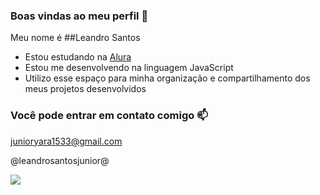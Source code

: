 ### Boas vindas ao meu perfil 💙

Meu nome é ##Leandro Santos

- Estou estudando na [Alura](https://www.alura.com.br)
- Estou me desenvolvendo na linguagem JavaScript
- Utilizo esse espaço para minha organização e compartilhamento dos meus projetos desenvolvidos

### Você pode entrar em contato comigo 📫

junioryara1533@gmail.com

@leandrosantosjunior@

![](https://media.tenor.com/3AhuaFENK-wAAAAi/aaaa.gif)

